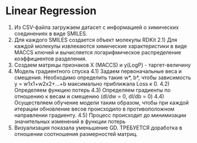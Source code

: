 # Linear Regression
1) Из CSV-файла загружаем датасет с информацией о химических соединениях в виде SMILES.
2) Для каждого SMILES создается объект молекулы RDKit
2.1) Для каждой молекулы извлекаются химические характеристики в виде MACCS ключей и вычисляется логарифмическое распределение коэффициентов разделения.
3) Создаем матрицы признаков X (MACCS) и y(LogP) - таргет-величину
4) Модель градиентного спуска
4.1) Задаем первоначальные веса и смещения. Необходимо определить такие w*, b*, чтобы зависимость 
y = w1x1+w2x2+...+b максимально приближала Loss к 0.
4.2) Определяем функцию потерь
4.3) Определяем градиенты по отношению к весам и смещению (dl/dw = 0, dl/db = 0)
4.4) Осуществляем обучение модели таким образом, чтобы при каждой итерации обновление весов происходило в противоположном направлении градиенту.
4.5) Процесс происходит до минимизации значительных изменений в функции потерь
5) Визуализация показала уменьшение GD. ТРЕБУЕТСЯ доработка в отношении соотношения размерностей матриц.
